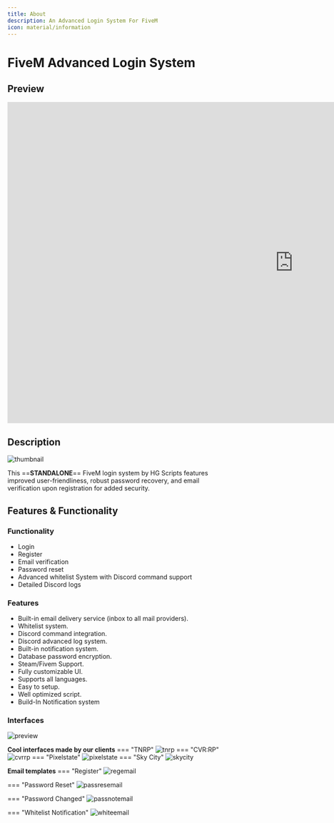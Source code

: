 ```yaml
---
title: About
description: An Advanced Login System For FiveM
icon: material/information
---
```

# FiveM Advanced Login System

## Preview
<div class="video-wrapper">
<iframe width="1280" height="720"  src="https://www.youtube.com/embed/GgGFnM9VQdU" title="HG Login" frameborder="0" allow="picture-in-picture;" allowfullscreen></iframe>
</div>

## Description
![thumbnail](assets/thumbnail.jpeg)

This ==**STANDALONE**== FiveM login system by HG Scripts features improved user-friendliness, robust password recovery, and email verification upon registration for added security.

## Features & Functionality
### Functionality
* Login
* Register
* Email verification
* Password reset
* Advanced whitelist System with Discord command support
* Detailed Discord logs

### Features

* Built-in email delivery service (inbox to all mail providers).
* Whitelist system.
* Discord command integration.
* Discord advanced log system.
* Built-in notification system.
* Database password encryption.
* Steam/Fivem Support.
* Fully customizable UI.
* Supports all languages.
* Easy to setup.
* Well optimized script.
* Build-In Notification system
### Interfaces

![preview](assets/preview.jpeg)

**Cool interfaces made by our clients**
=== "TNRP"
    ![tnrp](assets/tnrp.jpeg)
=== "CVR:RP"
    ![cvrrp](assets/cvrrp.jpeg)
=== "Pixelstate"
    ![pixelstate](assets/pixelstate.png)
=== "Sky City"
    ![skycity](assets/skycity.png)

**Email templates**
=== "Register"
    ![regemail](assets/regemail.png)

=== "Password Reset"
    ![passresemail](assets/passreset.png)

=== "Password Changed"
    ![passnotemail](assets/passnotemail.png)

=== "Whitelist Notification"
    ![whiteemail](assets/whiteemail.jpeg)

